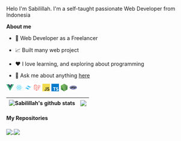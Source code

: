 Helo I'm Sabilillah.
I'm a self-taught passionate Web Developer from Indonesia

**About me**

- 💼 Web Developer as a Freelancer

- 📈 Built many web project

- ❤️ I love learning, and exploring about programming

- 💬 Ask me about anything [here](https://github.com/zylcom/zylcom/issues)

<code><img height="20" alt="vue" src="https://raw.githubusercontent.com/github/explore/80688e429a7d4ef2fca1e82350fe8e3517d3494d/topics/vue/vue.png"></code>
<code><img height="20" alt="react" src="https://raw.githubusercontent.com/github/explore/80688e429a7d4ef2fca1e82350fe8e3517d3494d/topics/react/react.png"></code>
<code><img height="20" alt="react" src="https://raw.githubusercontent.com/github/explore/80688e429a7d4ef2fca1e82350fe8e3517d3494d/topics/tailwind/tailwind.png"></code>
<code><img height="20" alt="laravel" src="https://raw.githubusercontent.com/github/explore/80688e429a7d4ef2fca1e82350fe8e3517d3494d/topics/laravel/laravel.png"></code>
<code><img height="20" alt="javascript" src="https://raw.githubusercontent.com/github/explore/80688e429a7d4ef2fca1e82350fe8e3517d3494d/topics/javascript/javascript.png"></code>
<code><img height="20" alt="typescript" src="https://raw.githubusercontent.com/github/explore/80688e429a7d4ef2fca1e82350fe8e3517d3494d/topics/typescript/typescript.png"></code>
<code><img height="20" alt="nodejs" src="https://raw.githubusercontent.com/github/explore/80688e429a7d4ef2fca1e82350fe8e3517d3494d/topics/nodejs/nodejs.png"></code>
<code><img height="20" alt="php" src="https://raw.githubusercontent.com/github/explore/80688e429a7d4ef2fca1e82350fe8e3517d3494d/topics/php/php.png"></code>    


| <img align="center" src="https://github-readme-stats.vercel.app/api?username=zylcom&show_icons=true&include_all_commits=true&theme=dracula&hide_border=true&show=prs_merged&hide=contribs" alt="Sabilillah's github stats" /> | <img align="center" src="https://github-readme-stats.vercel.app/api/top-langs/?username=zylcom&layout=compact&theme=dracula&hide_border=true" /> |
| ------------- | ------------- |

#### My Repositories


<a href="https://github.com/zylcom/foody-order">
  <img align="center" src="https://github-readme-stats.vercel.app/api/pin/?username=zylcom&repo=foody-order&theme=dracula" />
</a>
<a href="https://github.com/zylcom/foody-order-rest-api">
  <img align="center" src="https://github-readme-stats.vercel.app/api/pin/?username=zylcom&repo=foody-order-rest-api&theme=dracula" />
</a>
